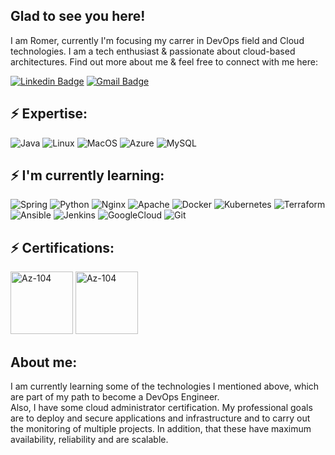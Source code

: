 ## Glad to see you here! <img src="https://raw.githubusercontent.com/aemmadi/aemmadi/master/wave.gif" width="5px">

I am Romer, currently I'm focusing my carrer in DevOps field and Cloud technologies. 
I am a tech enthusiast & passionate about cloud-based architectures.
Find out more about me & feel free to connect
with me here:

[![Linkedin Badge](https://img.shields.io/badge/-RomerEnr-blue?style=flat-square&logo=Linkedin&logoColor=white&link=https://www.linkedin.com/in/romer-alvarez-martinez/)](https://www.linkedin.com/in/romer-alvarez-martinez/)
[![Gmail Badge](https://img.shields.io/badge/-romer.alvarez.cloud@gmail.com-c14438?style=flat-square&logo=Gmail&logoColor=white&link=mailto:romer.alvarez.cloud@gmail.com)](mailto:romer.alvarez.cloud@gmail.com)

## ⚡ Expertise:
![Java](https://img.shields.io/badge/-java-white?logo=java&logoColor=black&Style=flat)
![Linux](https://img.shields.io/badge/-Linux-FCC624?logo=linux&logoColor=black&Style=flat)
![MacOS](https://img.shields.io/badge/-MacOS-000000?logo=apple&logoColor=white&Style=flat)
![Azure](https://img.shields.io/badge/-Microsoft%20Azure-4285F4?logo=microsoft%20azure&logoColor=white&style=flat)
![MySQL](https://img.shields.io/badge/-MySQL-4479A1?logo=mysql&logoColor=white&style=flat)



## ⚡ I'm currently learning:
![Spring](https://img.shields.io/badge/-Spring-6DB33F?logo=spring&logoColor=white&Style=flat)
![Python](https://img.shields.io/badge/-python-black?logo=python&logoColor=white&Style=flat)
![Nginx](https://img.shields.io/badge/-Nginx-009639?logo=nginx&logoColor=white&style=flat)
![Apache](https://img.shields.io/badge/-Apache-D22128?logo=apache&logoColor=white&style=flat)
![Docker](https://img.shields.io/badge/-Docker-2496ED?logo=docker&logoColor=white&style=flat)
![Kubernetes](https://img.shields.io/badge/-Kubernetes-326CE5?logo=kubernetes&logoColor=white&style=flat)
![Terraform](https://img.shields.io/badge/-Terraform-7B42BC?logo=terraform&logoColor=white&style=flat)
![Ansible](https://img.shields.io/badge/-Ansible-EE0000?logo=ansible&logoColor=white&style=flat)
![Jenkins](https://img.shields.io/badge/-Jenkins-D24939?logo=jenkins&logoColor=black&style=flat)
![GoogleCloud](https://img.shields.io/badge/-Google%20Cloud-4285F4?logo=google%20cloud&logoColor=white&style=flat)
![Git](https://img.shields.io/badge/-Git-F05032?logo=git&logoColor=white&style=flat)



## ⚡ Certifications:
<img alt="Az-104" height="100" src="https://ci3.googleusercontent.com/proxy/ia7Wzg8_f2kxhHFV0ecC_rfIpvkFP_feMTM6FM7tbGC5mka59igqwU4t-YRHhsi1VYYQP-aVwHkb9Hl1egq4x2fhc-PmxGQcCZJlArdd-cOgjvWfDXkevCIpuHkEw3jtwqGvuMVBLVAsjYRWi7H_NaAvNCZ36VC9HOLDhipkztD6EA=s0-d-e1-ft#https://images.credly.com/images/336eebfc-0ac3-4553-9a67-b402f491f185/azure-administrator-associate-600x600.png" width="100"/> <img alt="Az-104" height="100" src="https://ci4.googleusercontent.com/proxy/2Tc8oQ_OtOTvhzvT1j_y9z7BcofX5aS20JIL2zMFX1GE2lujfaeuMvfxC9blk7oUIQKOHU02OrIH24_RRBbTZOiLBRag6AH8X_ISFWGb0-29urq4CZhZkP0nczC8vXdKUUPOGDY7hcezFT5K6m2MTEMetP8YMoQ3PPENdgQOvXkH74Nv0raZJWabRk0=s0-d-e1-ft#https://images.credly.com/images/59db067c-f0e9-44a8-bcc7-53a960274bfb/CERT-Associate-Microsoft365-Teams-Administrator.png" width="100"/>

## About me:

I am currently learning some of the technologies I mentioned above, which are part of my path to become a DevOps Engineer.  
Also, I have some cloud administrator certification. My professional goals are to deploy and secure applications and infrastructure and to carry out the monitoring of multiple projects. In addition, that these have maximum availability, reliability and are scalable.
